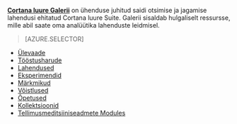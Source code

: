 **[Cortana luure Galerii](http://gallery.cortanaintelligence.com)** on ühenduse juhitud saidi otsimise ja jagamise lahendusi ehitatud Cortana luure Suite.
Galerii sisaldab hulgaliselt ressursse, mille abil saate oma analüütika lahenduste leidmisel.

> [AZURE.SELECTOR]
- [Ülevaade](machine-learning-gallery-how-to-use-contribute-publish.md)
- [Tööstusharude](machine-learning-gallery-industries.md)
- [Lahendused](machine-learning-gallery-solutions.md)
- [Eksperimendid](machine-learning-gallery-experiments.md)
- [Märkmikud](machine-learning-gallery-jupyter-notebooks.md)
- [Võistlused](machine-learning-gallery-competitions.md)
- [Õpetused](machine-learning-gallery-tutorials.md)
- [Kollektsioonid](machine-learning-gallery-collections.md)
- [Tellimusmeditsiiniseadmete Modules](machine-learning-gallery-custom-modules.md)
